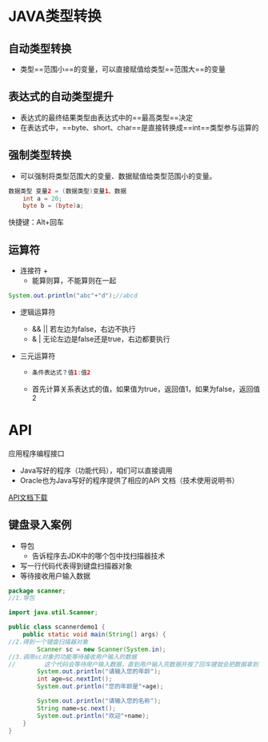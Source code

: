 # JAVA类型转换

## 自动类型转换

- 类型==范围小==的变量，可以直接赋值给类型==范围大==的变量

## 表达式的自动类型提升

- 表达式的最终结果类型由表达式中的==最高类型==决定
- 在表达式中，==byte、short、char==是直接转换成==int==类型参与运算的

## 强制类型转换

- 可以强制将类型范围大的变量、数据赋值给类型范围小的变量。

~~~java
数据类型 变量2 = (数据类型)变量1、数据
    int a = 20;
	byte b = (byte)a;
~~~

快捷键：Alt+回车

## 运算符

- 连接符 +
  - 能算则算，不能算则在一起

~~~java
System.out.println("abc"+"d");//abcd
~~~

- 逻辑运算符
  - && || 若左边为false，右边不执行
  - & | 无论左边是false还是true，右边都要执行

- 三元运算符

  - ~~~java
    条件表达式？值1:值2
    ~~~

  - 首先计算关系表达式的值，如果值为true，返回值1，如果为false，返回值2

# API

应用程序编程接口

- Java写好的程序（功能代码），咱们可以直接调用
- Oracle也为Java写好的程序提供了相应的API 文档（技术使用说明书）

[API文档下载](http://www.oracle.com/technetwork/java/javase/downloads/index.html)

## 键盘录入案例

- 导包
  - 告诉程序去JDK中的哪个包中找扫描器技术
- 写一行代码代表得到键盘扫描器对象
- 等待接收用户输入数据

~~~java
package scanner;
//1.导包

import java.util.Scanner;

public class scannerdemo1 {
    public static void main(String[] args) {
//2.得到一个键盘扫描器对象
        Scanner sc = new Scanner(System.in);
//3.调用sc对象的功能等待接收用户输入的数据
//        这个代码会等待用户输入数据，直到用户输入完数据并按了回车键就会把数据拿到
        System.out.println("请输入您的年龄");
        int age=sc.nextInt();
        System.out.println("您的年龄是"+age);

        System.out.println("请输入您的名称");
        String name=sc.next();
        System.out.println("欢迎"+name);
    }
}

~~~

